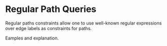 # Regular Path Queries

Regular paths constraints allow one to use well-known regular expressions over edge labels as constraints for paths. 

Eamples and explanation.